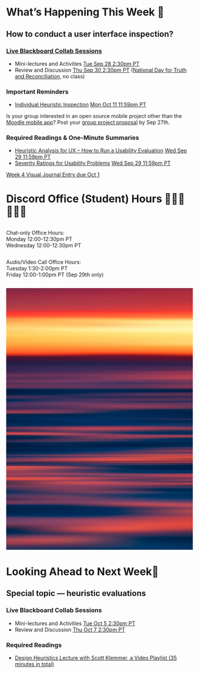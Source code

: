 
<div class=alert>

# What’s Happening This Week 💫

## How to conduct a user interface inspection?

### [Live Blackboard Collab Sessions](https://canvas.sfu.ca/courses/64326/external_tools/3544)

* Mini-lectures and Activities <span class='badge'> [Tue Sep 28 2:30pm PT](https://www.timeanddate.com/worldclock/fixedtime.html?msg=CMPT-363+Mini-lectures+and+Activities&iso=20210928T1430&p1=256&ah=1&am=50)</span>
* Review and Discussion <span class='badge'> [Thu Sep 30 2:30pm PT](https://www.timeanddate.com/worldclock/fixedtime.html?msg=CMPT-363+Review+and+Discussion&iso=20210930T1430&p1=256&am=50)</span> ([National Day for Truth and Reconciliation](https://www.sfu.ca/sfunews/stories/2021/08/province-recognizes-september-30-as-national-day-for-truth-and-r.html), no class)

### Important Reminders

* [Individual Heuristic Inspection](https://canvas.sfu.ca/courses/64326/assignments/662758) <span class='badge'> [Mon Oct 11 11:59pm PT](https://www.timeanddate.com/worldclock/fixedtime.html?msg=CMPT-363+Individual+Heuristic+Inspection+Due+Date&iso=20211011T2359&p1=256)</span>  

Is your group interested in an open source mobile project other than the [Moodle mobile app](https://moodle.com/app/)? Post your [group project proposal](https://canvas.sfu.ca/courses/64326/discussion_topics/1316138) by Sep 27th.

### Required Readings & One-Minute Summaries
* [Heuristic Analysis for UX – How to Run a Usability Evaluation](https://canvas.sfu.ca/courses/64326/assignments/662752) <span class='badge'> [Wed Sep 29 11:59pm PT](https://www.timeanddate.com/worldclock/fixedtime.html?msg=One-minute+Summaries+for+Week+4+Due+Date&iso=20210929T235900&p1=256)</span>  
* [Severity Ratings for Usability Problems](https://canvas.sfu.ca/courses/64326/assignments/662755) <span class='badge'> [Wed Sep 29 11:59pm PT](https://www.timeanddate.com/worldclock/fixedtime.html?msg=One-minute+Summaries+for+Week+4+Due+Date&iso=20210929T235900&p1=256)</span>  


[Week 4 Visual Journal Entry due Oct 1](https://canvas.sfu.ca/courses/64326/assignments/662769 ':class=button')

</div>

# Discord Office (Student) Hours ‍👩🏽‍💻👨🏽‍💻

<div class="row">
<div class="column">

Chat-only Office Hours:  
Monday 12:00-12:30pm PT  
Wednesday 12:00-12:30pm PT  

</div>
<div class="column">

Audio/Video Call Office Hours:  
Tuesday 1:30-2:00pm PT  
Friday 12:00-1:00pm PT (Sep 29th only)  

</div>
</div>

![UX](assets/images/dave-hoefler-vl2uAIdBWJ8-unsplash.jpg ':class=banner-image')

# Looking Ahead to Next Week🔭

## Special topic — heuristic evaluations

### Live  Blackboard Collab Sessions

* Mini-lectures and Activities <span class='badge'> [Tue Oct 5 2:30pm PT](https://www.timeanddate.com/worldclock/fixedtime.html?msg=CMPT-363+Mini-lectures+and+Activities&iso=20211005T1430&p1=256&ah=1&am=50)</span>
* Review and Discussion <span class='badge'> [Thu Oct 7 2:30pm PT](https://www.timeanddate.com/worldclock/fixedtime.html?msg=CMPT-363+Review+and+Discussion&iso=20211007T1430&p1=256&am=50)</span>

### Required Readings

* [Design Heuristics Lecture with Scott Klemmer, a Video Playlist (35 minutes in total)](https://www.youtube.com/playlist?list=PLVtu1bDQijari7LfHOoSTdcpbWIkwZWIA)
